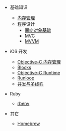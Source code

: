 - 基础知识
  - [内存管理](source/memory-manager.md)
  - 程序设计
    - [面向对象基础](source/program/oop-basic.md)
    - [MVC](source/frameworks/mvc.md)
    - [MVVM](source/frameworks/mvvm.md)

- iOS 开发
    - [Objective-C 内存管理](source/objc/objc-memory.md)
    - [Blocks](source/objc/blocks.md)
    - [Objective-C Runtime](source/objc/runtime.md)
    - [Runloop](source/objc/runloop.md)
    - [并发与多线程](source/objc/Concurrency.md)

- Ruby
    - [rbenv](source/ruby/rbenv.md)

- 其它
  - [Homebrew](source/other/brew.md)
